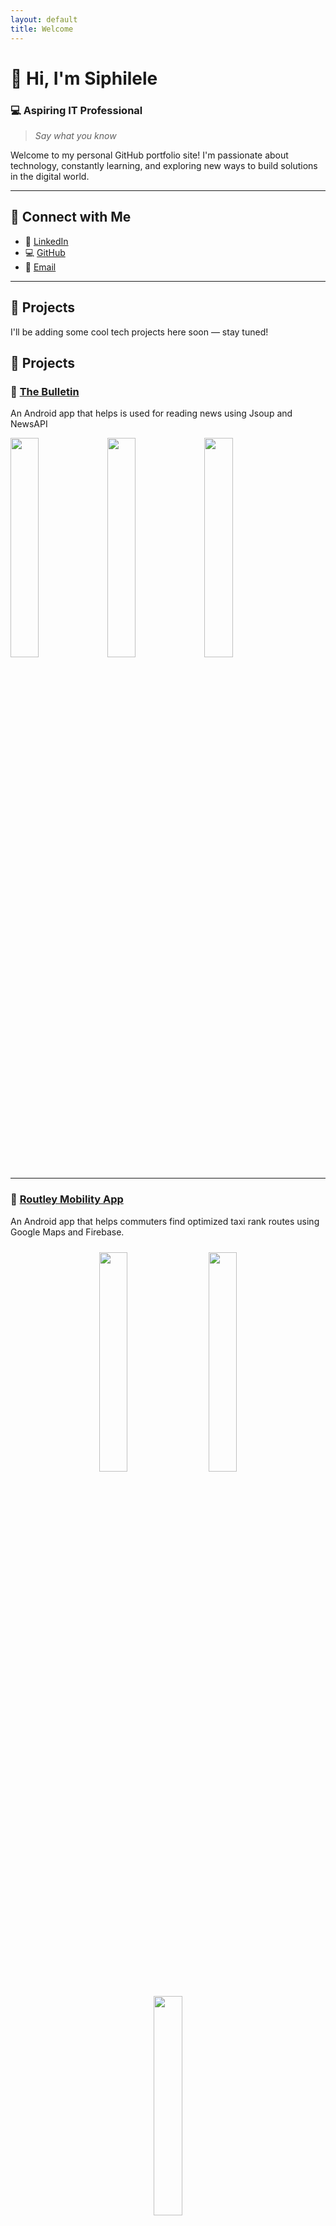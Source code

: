 ```yaml
---
layout: default
title: Welcome
---
```


# 👋 Hi, I'm **Siphilele**

### 💻 Aspiring IT Professional

> _Say what you know_

Welcome to my personal GitHub portfolio site! I'm passionate about technology, constantly learning, and exploring new ways to build solutions in the digital world.

---

## 🔗 Connect with Me

- 💼 [LinkedIn](https://www.linkedin.com/in/siphilele-mkhize/)
- 💻 [GitHub](https://github.com/siphilelemkhizee)
- 📧 [Email](mailto:sphilelemkhizee71@gmail.com)

---

## 🧠 Projects

I'll be adding some cool tech projects here soon — stay tuned!
## 🧠 Projects

### 🔹 [The Bulletin](https://github.com/siphilelemkhizee/thebulletin)
An Android app that helps is used for reading news using Jsoup and NewsAPI
<div>
  <img src="https://github.com/user-attachments/assets/5ed37f61-4c5a-47ed-91e5-7d1e9356f075" width="30%" />
  <img src="https://github.com/user-attachments/assets/4daa555e-aa44-4200-82c3-5a4631d60a34" width="30%" />
  <img src="https://github.com/user-attachments/assets/739013f0-5bb7-4bee-8250-a5c200ffaade" width="30%" />
</div>

---

### 🔹 [Routley Mobility App](https://github.com/siphilelemkhizee/Routley)
An Android app that helps commuters find optimized taxi rank routes using Google Maps and Firebase.
<div align="center">
  <img src="https://github.com/user-attachments/assets/ae560196-9764-40bf-8c98-e0911d69f904" width="30%" style="margin: 10px;" />
  <img src="https://github.com/user-attachments/assets/cc7df6ee-1ada-4898-abfd-30a14b57d58f" width="30%" style="margin: 10px;" />
  <img src="https://github.com/user-attachments/assets/c847f88c-5121-4764-a431-7459c561bee8" width="30%" style="margin: 10px;" />
</div>

---

### 🔹 [Appointment Booking Web App](https://github.com/siphilelemkhizee/Prohealth-FrontEnd-And-Web-Sytem)
An ASP.NET web app that lets users book doctor appointments with real-time slot management and admin dashboard.
div align="center">
  <table>
    <tr>
      <td><img src="https://github.com/user-attachments/assets/621d79f5-b696-4ecb-adcf-7fb6367c36ca" width="450"></td>
      <td><img src="https://github.com/user-attachments/assets/9ff482b9-f169-4978-8b68-10d9c724c848" width="450"></td>
    </tr>
    <tr>
      <td><img src="https://github.com/user-attachments/assets/a04d41fa-30ea-4640-b423-fb579b8c384a" width="450"></td>
      <td><img src="https://github.com/user-attachments/assets/a030a0a5-759b-4062-a993-9ca70b80ffae" width="450"></td>
    </tr>
  </table>
</div>

### Front-End
<div align="center">
  <table>
    <tr>
      <td><img src="https://github.com/user-attachments/assets/25de46c1-500e-4486-a54d-199208b7f058" width="450"></td>
      <td><img src="https://github.com/user-attachments/assets/55b505e6-41c1-4e26-9603-26cd2afc127b" width="450"></td>
    </tr>
  </table>
</div>



```bash
$ git clone https://github.com/siphilelemkhizee

